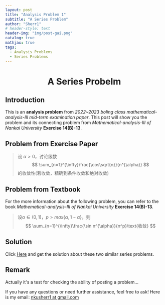 ```yaml
---
layout: post
title: "Analysis Problem 1"
subtitle: "A Series Problem"
author: "Sherr1"
# header-style: text
header-img: "img/post-gai.png"
catalog: true
mathjax: true
tags:
  - Analysis Problems
  - Series Problems
---
```

# <center> A Series Probelm </center>

## Introduction
This is an **analysis problem** from *2022~2023 boling class mathematical-analysis-III mid-term examination paper*. This post will show you the problem and its connecting problem from *Mathematical-analysis-III of Nankai University* **Exercise 14(B)-13**.
## Problem from Exercise Paper
> 设 $\alpha\gt0$，讨论级数$$ \sum_{n=1}^{\infty}\frac{\cos\sqrt{n}}{n^{\alpha}} $$ 的收敛性(若收敛，精确到条件收敛和绝对收敛)
## Problem from Textbook
For the more information about the following problem, you can refer to the book *Mathematical-analysis-III of Nankai University* **Exercise 14(B)-13**.
> 设$\alpha\in(0,1)$，$p>max\lbrace\alpha,1-\alpha\rbrace$，则$$ \sum_{n=1}^{\infty}\frac{\sin n^{\alpha}}{n^p}\text{收敛} $$
## Solution
Click [Here](/files/Problem2024.11.02.pdf) and get the solution about these two similar series problems.
## Remark
Actually it's a test for checking the ability of posting a problem...

If you have any questions or need further assistance, feel free to ask! Here is my email: [nkusherr1 at gmail.com](mailto:nkusherr1@gmail.com)
